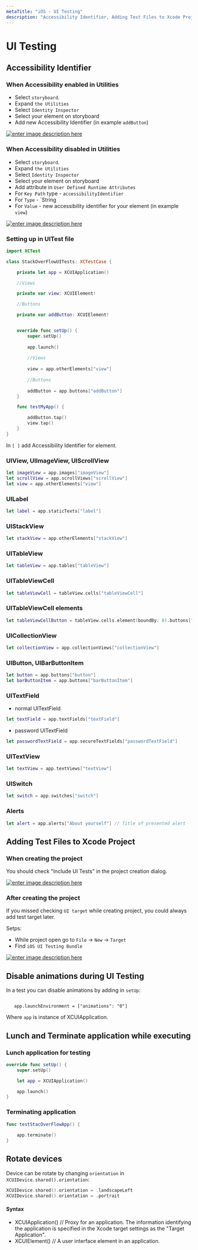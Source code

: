 ```yaml
---
metaTitle: "iOS - UI Testing"
description: "Accessibility Identifier, Adding Test Files to Xcode Project, Disable animations during UI Testing, Lunch and Terminate application while executing, Rotate devices"
---
```


# UI Testing



## Accessibility Identifier


### When Accessibility enabled in Utilities

- Select `storyboard`.
- Expand `the Utilities`
- Select `Identity Inspector`
- Select your element on storyboard
- Add new Accessibility Identifier (in example `addButton`)

[<img src="https://i.stack.imgur.com/poCUD.png" alt="enter image description here" />](https://i.stack.imgur.com/poCUD.png)

### When Accessibility disabled in Utilities

- Select `storyboard`.
- Expand `the Utilities`
- Select `Identity Inspector`
- Select your element on storyboard
- Add attribute in `User Defined Runtime Attributes`
- For `Key Path` type - `accessibilityIdentifier`
- For `Type` - `String
- For `Value` - new accessibility identifier for your element (in example `view`)

[<img src="https://i.stack.imgur.com/Y9Psk.png" alt="enter image description here" />](https://i.stack.imgur.com/Y9Psk.png)

### Setting up in UITest file

```swift
import XCTest

class StackOverFlowUITests: XCTestCase {

    private let app = XCUIApplication()

    //Views

    private var view: XCUIElement!

    //Buttons

    private var addButton: XCUIElement!


    override func setUp() {
        super.setUp()
    
        app.launch()
    
        //Views
    
        view = app.otherElements["view"]
    
        //Buttons
    
        addButton = app.buttons["addButton"]
    }

    func testMyApp() {

        addButton.tap()
        view.tap()
    }    
}

```

In `[ ]` add Accessibility Identifier for element.

### UIView, UIImageView, UIScrollView

```swift
let imageView = app.images["imageView"]
let scrollView = app.scrollViews["scrollView"]
let view = app.otherElements["view"]

```

### UILabel

```swift
let label = app.staticTexts["label"]

```

### UIStackView

```swift
let stackView = app.otherElements["stackView"]

```

### UITableView

```swift
let tableView = app.tables["tableView"]

```

### UITableViewCell

```swift
let tableViewCell = tableView.cells["tableViewCell"]

```

### UITableViewCell elements

```swift
let tableViewCellButton = tableView.cells.element(boundBy: 0).buttons["button"]

```

### UICollectionView

```swift
let collectionView = app.collectionViews["collectionView"]

```

### UIButton, UIBarButtonItem

```swift
let button = app.buttons["button"]
let barButtonItem = app.buttons["barButtonItem"]

```

### UITextField

- normal UITextField

```swift
let textField = app.textFields["textField"]

```


- password UITextField

```swift
let passwordTextField = app.secureTextFields["passwordTextField"]

```

### UITextView

```swift
let textView = app.textViews["textView"]

```

### UISwitch

```swift
let switch = app.switches["switch"]

```

### Alerts

```swift
let alert = app.alerts["About yourself"] // Title of presented alert

```



## Adding Test Files to Xcode Project


### When creating the project

You should check "Include UI Tests" in the project creation dialog.

[<img src="https://i.stack.imgur.com/WrHnW.png" alt="enter image description here" />](https://i.stack.imgur.com/WrHnW.png)

### After creating the project

If you missed checking `UI target` while creating project, you could always add test target later.

Setps:

- While project open go to `File` -> `New` -> `Target`
- Find `iOS UI Testing Bundle`

[<img src="https://i.stack.imgur.com/zDp7e.png" alt="enter image description here" />](https://i.stack.imgur.com/zDp7e.png)



## Disable animations during UI Testing


In a test you can disable animations by adding in `setUp`:

```

   app.launchEnvironment = ["animations": "0"]

```

Where `app` is instance of XCUIApplication.



## Lunch and Terminate application while executing


### Lunch application for testing

```swift
override func setUp() {
    super.setUp()

    let app = XCUIApplication()

    app.launch()
}

```

### Terminating application

```swift
func testStacOverFlowApp() {
    
    app.terminate()
}

```



## Rotate devices


Device can be rotate by changing `orientation` in `XCUIDevice.shared().orientation`:

```swift
XCUIDevice.shared().orientation = .landscapeLeft
XCUIDevice.shared().orientation = .portrait

```



#### Syntax


- XCUIApplication() // Proxy for an application. The information identifying the application is specified in the Xcode target settings as the "Target Application".
- XCUIElement() // A user interface element in an application.

